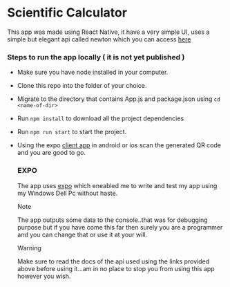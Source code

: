 # Scientific Calculator
This app was made using React Native, it have a very simple UI, uses a simple but elegant api called newton which you can access [here](https://newton.vercel.app/)

### Steps to run the app locally ( it is not yet published )
- Make sure you have node installed in your computer.
- Clone this repo into the folder of your choice.
- Migrate to the directory that contains App.js and package.json using `cd <name-of-dir>`
- Run `npm install` to download all the project dependencies
- Run `npm run start` to start the project.
- Using the expo [client app](https://expo.dev/go) in android or ios scan the generated QR code and you are good to go.

  ### EXPO
  The app uses [expo](https://expo.dev/) which eneabled me to write and test my app using my Windows Dell Pc without haste.

  > [!NOTE]
  > The app outputs some data to the console..that was for debugging purpose but if you have come this far then surely you are a programmer and you can change that or use it at your will.

  > [!WARNING]
  > Make sure to read the docs of the api used using the links provided above before using it...am in no place to stop you from using this app however you wish.
